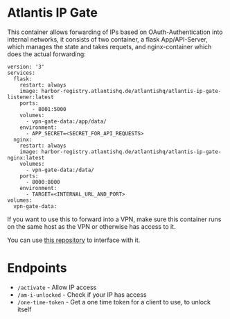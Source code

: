 # Atlantis IP Gate
This container allows forwarding of IPs based on OAuth-Authentication into internal networks, it consists of two container, a flask App/API-Server, which manages the state and takes requets, and nginx-container which does the actual forwarding:

    version: '3'
    services:
      flask:
        restart: always
        image: harbor-registry.atlantishq.de/atlantishq/atlantis-ip-gate-listener:latest
        ports:
            - 8001:5000
        volumes:
          - vpn-gate-data:/app/data/
        environment:
          - APP_SECRET=<SECRET_FOR_API_REQUESTS>
      nginx:
        restart: always
        image: harbor-registry.atlantishq.de/atlantishq/atlantis-ip-gate-nginx:latest
        volumes:
          - vpn-gate-data:/data/
        ports:
          - 8000:8000
        environment:
          - TARGET=<INTERNAL_URL_AND_PORT>
    volumes:
      vpn-gate-data:

If you want to use this to forward into a VPN, make sure this container runs on the same host as the VPN or otherwise has access to it.

You can use [this repository](https://github.com/FAUSheppy/atlantis-management/) to interface with it.

# Endpoints
- `/activate` - Allow IP access
- `/am-i-unlocked` - Check if your IP has access
- `/one-time-token` - Get a one time token for a client to use, to unlock itself
